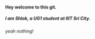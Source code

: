 #### Hey welcome to this git.

##### I am Shlok, a UG1 student at IIIT Sri City.

###### yeah nothing!
